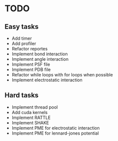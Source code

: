 # TODO

## Easy tasks

- Add timer
- Add profiler
- Refactor reportes
- Implement bond interaction
- Implement angle interaction
- Implement PSF file
- Implement PDB file
- Refactor while loops with for loops when possible
- Implement electrostatic interaction

## Hard tasks

- Implement thread pool
- Add cuda kernels
- Implement RATTLE
- Implement SHAKE
- Implement PME for electrostatic interaction
- Implement PME for lennard-jones potential
